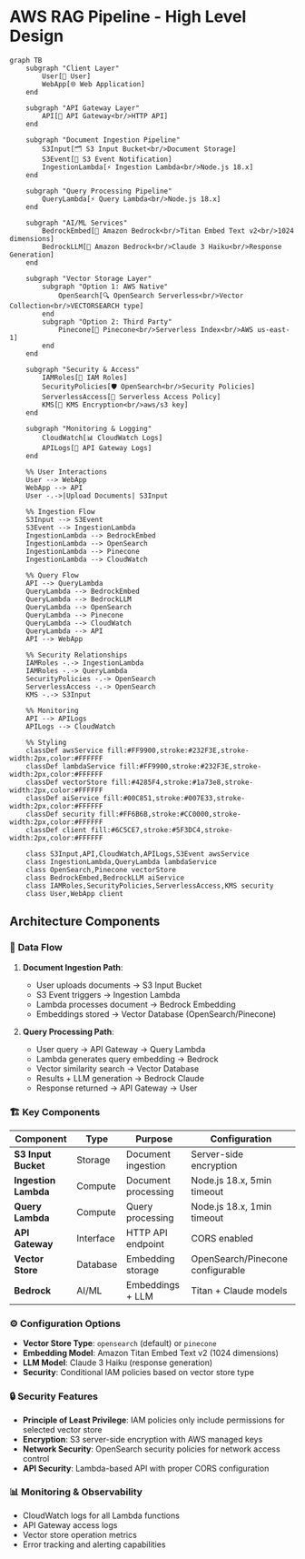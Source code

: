 # AWS RAG Pipeline - High Level Design

```mermaid
graph TB
    subgraph "Client Layer"
        User[👤 User]
        WebApp[🌐 Web Application]
    end

    subgraph "API Gateway Layer"
        API[🔌 API Gateway<br/>HTTP API]
    end

    subgraph "Document Ingestion Pipeline"
        S3Input[🗂️ S3 Input Bucket<br/>Document Storage]
        S3Event[📡 S3 Event Notification]
        IngestionLambda[⚡ Ingestion Lambda<br/>Node.js 18.x]
    end

    subgraph "Query Processing Pipeline"
        QueryLambda[⚡ Query Lambda<br/>Node.js 18.x]
    end

    subgraph "AI/ML Services"
        BedrockEmbed[🧠 Amazon Bedrock<br/>Titan Embed Text v2<br/>1024 dimensions]
        BedrockLLM[🤖 Amazon Bedrock<br/>Claude 3 Haiku<br/>Response Generation]
    end

    subgraph "Vector Storage Layer"
        subgraph "Option 1: AWS Native"
            OpenSearch[🔍 OpenSearch Serverless<br/>Vector Collection<br/>VECTORSEARCH type]
        end
        subgraph "Option 2: Third Party"
            Pinecone[🌲 Pinecone<br/>Serverless Index<br/>AWS us-east-1]
        end
    end

    subgraph "Security & Access"
        IAMRoles[🔐 IAM Roles]
        SecurityPolicies[🛡️ OpenSearch<br/>Security Policies]
        ServerlessAccess[🔑 Serverless Access Policy]
        KMS[🔐 KMS Encryption<br/>aws/s3 key]
    end

    subgraph "Monitoring & Logging"
        CloudWatch[📊 CloudWatch Logs]
        APILogs[📝 API Gateway Logs]
    end

    %% User Interactions
    User --> WebApp
    WebApp --> API
    User -.->|Upload Documents| S3Input

    %% Ingestion Flow
    S3Input --> S3Event
    S3Event --> IngestionLambda
    IngestionLambda --> BedrockEmbed
    IngestionLambda --> OpenSearch
    IngestionLambda --> Pinecone
    IngestionLambda --> CloudWatch

    %% Query Flow
    API --> QueryLambda
    QueryLambda --> BedrockEmbed
    QueryLambda --> BedrockLLM
    QueryLambda --> OpenSearch
    QueryLambda --> Pinecone
    QueryLambda --> CloudWatch
    QueryLambda --> API
    API --> WebApp

    %% Security Relationships
    IAMRoles -.-> IngestionLambda
    IAMRoles -.-> QueryLambda
    SecurityPolicies -.-> OpenSearch
    ServerlessAccess -.-> OpenSearch
    KMS -.-> S3Input

    %% Monitoring
    API --> APILogs
    APILogs --> CloudWatch

    %% Styling
    classDef awsService fill:#FF9900,stroke:#232F3E,stroke-width:2px,color:#FFFFFF
    classDef lambdaService fill:#FF9900,stroke:#232F3E,stroke-width:2px,color:#FFFFFF
    classDef vectorStore fill:#4285F4,stroke:#1a73e8,stroke-width:2px,color:#FFFFFF
    classDef aiService fill:#00C851,stroke:#007E33,stroke-width:2px,color:#FFFFFF
    classDef security fill:#FF6B6B,stroke:#CC0000,stroke-width:2px,color:#FFFFFF
    classDef client fill:#6C5CE7,stroke:#5F3DC4,stroke-width:2px,color:#FFFFFF

    class S3Input,API,CloudWatch,APILogs,S3Event awsService
    class IngestionLambda,QueryLambda lambdaService
    class OpenSearch,Pinecone vectorStore
    class BedrockEmbed,BedrockLLM aiService
    class IAMRoles,SecurityPolicies,ServerlessAccess,KMS security
    class User,WebApp client
```

## Architecture Components

### 🔄 **Data Flow**

1. **Document Ingestion Path**:
   - User uploads documents → S3 Input Bucket
   - S3 Event triggers → Ingestion Lambda
   - Lambda processes document → Bedrock Embedding
   - Embeddings stored → Vector Database (OpenSearch/Pinecone)

2. **Query Processing Path**:
   - User query → API Gateway → Query Lambda
   - Lambda generates query embedding → Bedrock
   - Vector similarity search → Vector Database
   - Results + LLM generation → Bedrock Claude
   - Response returned → API Gateway → User

### 🏗️ **Key Components**

| Component | Type | Purpose | Configuration |
|-----------|------|---------|---------------|
| **S3 Input Bucket** | Storage | Document ingestion | Server-side encryption |
| **Ingestion Lambda** | Compute | Document processing | Node.js 18.x, 5min timeout |
| **Query Lambda** | Compute | Query processing | Node.js 18.x, 1min timeout |
| **API Gateway** | Interface | HTTP API endpoint | CORS enabled |
| **Vector Store** | Database | Embedding storage | OpenSearch/Pinecone configurable |
| **Bedrock** | AI/ML | Embeddings + LLM | Titan + Claude models |

### ⚙️ **Configuration Options**

- **Vector Store Type**: `opensearch` (default) or `pinecone`
- **Embedding Model**: Amazon Titan Embed Text v2 (1024 dimensions)
- **LLM Model**: Claude 3 Haiku (response generation)
- **Security**: Conditional IAM policies based on vector store type

### 🔒 **Security Features**

- **Principle of Least Privilege**: IAM policies only include permissions for selected vector store
- **Encryption**: S3 server-side encryption with AWS managed keys
- **Network Security**: OpenSearch security policies for network access control
- **API Security**: Lambda-based API with proper CORS configuration

### 📊 **Monitoring & Observability**

- CloudWatch logs for all Lambda functions
- API Gateway access logs
- Vector store operation metrics
- Error tracking and alerting capabilities